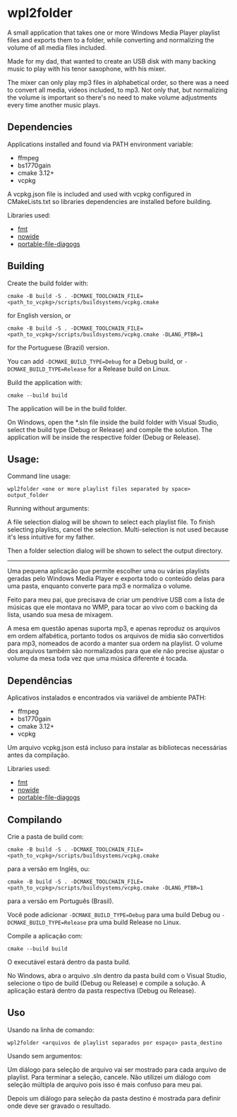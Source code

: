 # wpl2folder

A small application that takes one or more Windows Media Player playlist files
and exports them to a folder, while converting and normalizing the volume of
all media files included.

Made for my dad, that wanted to create an USB disk with many backing music
to play with his tenor saxophone, with his mixer.

The mixer can only play mp3 files in alphabetical order, so there was a
need to convert all media, videos included, to mp3. Not only that,
but normalizing the volume is important so there's no need to make
volume adjustments every time another music plays.

## Dependencies

Applications installed and found via PATH environment variable:

- ffmpeg
- bs1770gain
- cmake 3.12+
- vcpkg

A vcpkg.json file is included and used with vcpkg configured in CMakeLists.txt
so libraries dependencies are installed before building.

Libraries used:

- [fmt](https://github.com/fmtlib/fmt)
- [nowide](https://github.com/boostorg/nowide)
- [portable-file-diagogs](https://github.com/samhocevar/portable-file-dialogs)

## Building

Create the build folder with:

`cmake -B build -S . -DCMAKE_TOOLCHAIN_FILE=<path_to_vcpkg>/scripts/buildsystems/vcpkg.cmake`

for English version, or

`cmake -B build -S . -DCMAKE_TOOLCHAIN_FILE=<path_to_vcpkg>/scripts/buildsystems/vcpkg.cmake -DLANG_PTBR=1`

for the Portuguese (Brazil) version.

You can add `-DCMAKE_BUILD_TYPE=Debug` for a Debug build, or
`-DCMAKE_BUILD_TYPE=Release` for a Release build on Linux.

Build the application with:

`cmake --build build`

The application will be in the build folder.

On Windows, open the *.sln file inside the build folder with Visual Studio,
select the build type (Debug or Release) and compile the solution. The
application will be inside the respective folder (Debug or Release).

## Usage:

Command line usage:

`wpl2folder <one or more playlist files separated by space> output_folder`

Running without arguments:

A file selection dialog will be shown to select each playlist file. To finish
selecting playlists, cancel the selection. Multi-selection is not used
because it's less intuitive for my father.

Then a folder selection dialog will be shown to select the output directory.

---

Uma pequena aplicação que permite escolher uma ou várias playlists geradas pelo
Windows Media Player e exporta todo o conteúdo delas para uma pasta, enquanto
converte para mp3 e normaliza o volume.

Feito para meu pai, que precisava de criar um pendrive USB com a lista de
músicas que ele montava no WMP, para tocar ao vivo com o backing da lista,
usando sua mesa de mixagem.

A mesa em questão apenas suporta mp3, e apenas reproduz os arquivos em ordem
alfabética, portanto todos os arquivos de mídia são convertidos para mp3,
nomeados de acordo a manter sua ordem na playlist. O volume dos arquivos também
são normalizados para que ele não precise ajustar o volume da mesa toda vez que
uma música diferente é tocada.

## Dependências

Aplicativos instalados e encontrados via variável de ambiente PATH:

- ffmpeg
- bs1770gain
- cmake 3.12+
- vcpkg

Um arquivo vcpkg.json está incluso para instalar as bibliotecas necessárias
antes da compilação.

Libraries used:

- [fmt](https://github.com/fmtlib/fmt)
- [nowide](https://github.com/boostorg/nowide)
- [portable-file-diagogs](https://github.com/samhocevar/portable-file-dialogs)

## Compilando

Crie a pasta de build com:

`cmake -B build -S . -DCMAKE_TOOLCHAIN_FILE=<path_to_vcpkg>/scripts/buildsystems/vcpkg.cmake`

para a versão em Inglês, ou:

`cmake -B build -S . -DCMAKE_TOOLCHAIN_FILE=<path_to_vcpkg>/scripts/buildsystems/vcpkg.cmake -DLANG_PTBR=1`

para a versão em Português (Brasil).

Você pode adicionar `-DCMAKE_BUILD_TYPE=Debug` para uma build Debug ou
`-DCMAKE_BUILD_TYPE=Release` pra uma build Release no Linux.

Compile a aplicação com:

`cmake --build build`

O executável estará dentro da pasta build.

No Windows, abra o arquivo .sln dentro da pasta build com o Visual Studio,
selecione o tipo de build (Debug ou Release) e compile a solução. A
aplicação estará dentro da pasta respectiva (Debug ou Release).

## Uso

Usando na linha de comando:

`wpl2folder <arquivos de playlist separados por espaço> pasta_destino`

Usando sem argumentos:

Um diálogo para seleção de arquivo vai ser mostrado para cada arquivo de playlist. Para terminar a seleção, cancele.
Não utilizei um diálogo com seleção múltipla de arquivo pois isso é mais confuso para meu pai.

Depois um diálogo para seleção da pasta destino é mostrada para definir onde deve ser gravado o resultado.

